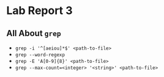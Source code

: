 # Lab Report 3

## All About ```grep```

* ```grep -i '^[aeiou]*$' <path-to-file>```
* ```grep --word-regexp```
* ```grep -E 'A[0-9]{8}' <path-to-file>```
* ```grep --max-count=<integer> '<string>' <path-to-file>```
